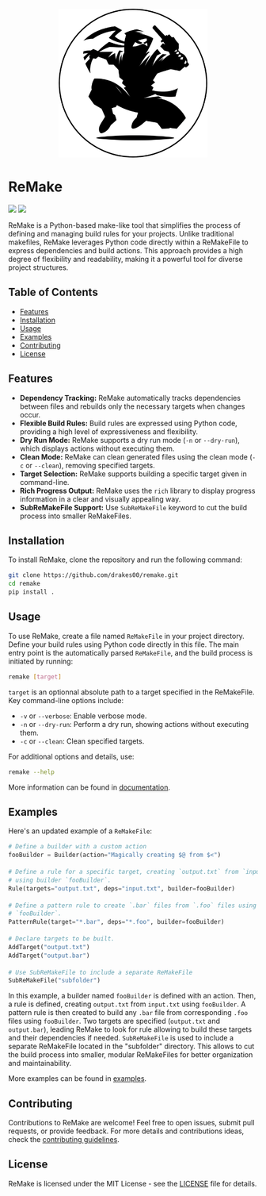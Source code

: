 <p align="center">
  <img src="./doc/logo.png" width="300" height="300" alt="Logo" />
</p>

# ReMake

![](https://github.com/drakes00/remake/actions/workflows/lint.yaml/badge.svg)
![](https://github.com/drakes00/remake/actions/workflows/ward.yaml/badge.svg)

ReMake is a Python-based make-like tool that simplifies the process of defining
and managing build rules for your projects. Unlike traditional makefiles,
ReMake leverages Python code directly within a ReMakeFile to express
dependencies and build actions. This approach provides a high degree of
flexibility and readability, making it a powerful tool for diverse project
structures.

## Table of Contents

- [Features](#features)
- [Installation](#installation)
- [Usage](#usage)
- [Examples](#examples)
- [Contributing](#contributing)
- [License](#license)

## Features

- **Dependency Tracking:** ReMake automatically tracks dependencies between
  files and rebuilds only the necessary targets when changes occur.
- **Flexible Build Rules:** Build rules are expressed using Python code,
  providing a high level of expressiveness and flexibility.
- **Dry Run Mode:** ReMake supports a dry run mode (`-n` or `--dry-run`), which
  displays actions without executing them.
- **Clean Mode:** ReMake can clean generated files using the clean mode (`-c`
  or `--clean`), removing specified targets.
- **Target Selection:** ReMake supports building a specific target given in
  command-line.
- **Rich Progress Output:** ReMake uses the `rich` library to display progress
  information in a clear and visually appealing way.
- **SubReMakeFile Support:** Use `SubReMakeFile` keyword to cut the build process into
  smaller ReMakeFiles.

## Installation

To install ReMake, clone the repository and run the following command:

```bash
git clone https://github.com/drakes00/remake.git
cd remake
pip install .
```

## Usage

To use ReMake, create a file named `ReMakeFile` in your project directory.
Define your build rules using Python code directly in this file. The main entry
point is the automatically parsed `ReMakeFile`, and the build process is
initiated by running:

```bash
remake [target]
```

`target` is an optionnal absolute path to a target specified in the ReMakeFile.
Key command-line options include:

- `-v` or `--verbose`: Enable verbose mode.
- `-n` or `--dry-run`: Perform a dry run, showing actions without executing them.
- `-c` or `--clean`: Clean specified targets.

For additional options and details, use:

```bash
remake --help
```

More information can be found in [documentation](./doc/).

## Examples

Here's an updated example of a `ReMakeFile`:

```python
# Define a builder with a custom action
fooBuilder = Builder(action="Magically creating $@ from $<")

# Define a rule for a specific target, creating `output.txt` from `input.txt`
# using builder `fooBuilder`.
Rule(targets="output.txt", deps="input.txt", builder=fooBuilder)

# Define a pattern rule to create `.bar` files from `.foo` files using builder
# `fooBuilder`.
PatternRule(target="*.bar", deps="*.foo", builder=fooBuilder)

# Declare targets to be built.
AddTarget("output.txt")
AddTarget("output.bar")

# Use SubReMakeFile to include a separate ReMakeFile
SubReMakeFile("subfolder")
```

In this example, a builder named `fooBuilder` is defined with an action. Then,
a rule is defined, creating `output.txt` from `input.txt` using `fooBuilder`. A
pattern rule is then created to build any `.bar` file from corresponding `.foo`
files using `fooBuilder`. Two targets are specified (`output.txt` and
`output.bar`), leading ReMake to look for rule allowing to build these targets
and their dependencies if needed. `SubReMakeFile` is used to include a separate
ReMakeFile located in the "subfolder" directory. This allows to cut the build
process into smaller, modular ReMakeFiles for better organization and
maintainability.

More examples can be found in [examples](./examples/).

## Contributing

Contributions to ReMake are welcome! Feel free to open issues, submit pull
requests, or provide feedback. For more details and contributions ideas, check
the [contributing guidelines](CONTRIBUTING.md).

## License

ReMake is licensed under the MIT License - see the [LICENSE](LICENSE) file for
details.
